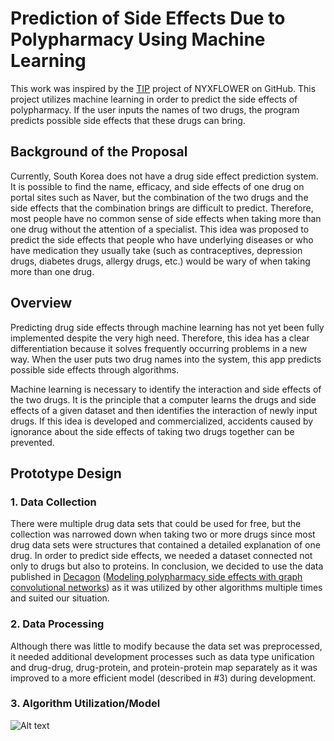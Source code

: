 # Prediction of Side Effects Due to Polypharmacy Using Machine Learning

This work was inspired by the [TIP](https://github.com/NYXFLOWER/TIP) project of NYXFLOWER on GitHub. This project utilizes machine learning in order to predict the side effects of polypharmacy. If the user inputs the names of two drugs, the program predicts possible side effects that these drugs can bring.

## Background of the Proposal

Currently, South Korea does not have a drug side effect prediction system. It is possible to find the name, efficacy, and side effects of one drug on portal sites such as Naver, but the combination of the two drugs and the side effects that the combination brings are difficult to predict. Therefore, most people have no common sense of side effects when taking more than one drug without the attention of a specialist. This idea was proposed to predict the side effects that people who have underlying diseases or who have medication they usually take (such as contraceptives, depression drugs, diabetes drugs, allergy drugs, etc.) would be wary of when taking more than one drug.

## Overview

Predicting drug side effects through machine learning has not yet been fully implemented despite the very high need. Therefore, this idea has a clear differentiation because it solves frequently occurring problems in a new way. When the user puts two drug names into the system, this app predicts possible side effects through algorithms. 

Machine learning is necessary to identify the interaction and side effects of the two drugs. It is the principle that a computer learns the drugs and side effects of a given dataset and then identifies the interaction of newly input drugs. If this idea is developed and commercialized, accidents caused by ignorance about the side effects of taking two drugs together can be prevented. 

## Prototype Design

### 1. Data Collection

There were multiple drug data sets that could be used for free, but the collection was narrowed down when taking two or more drugs since most drug data sets were structures that contained a detailed explanation of one drug. In order to predict side effects, we needed a dataset connected not only to drugs but also to proteins. In conclusion, we decided to use the data published in [Decagon](https://github.com/mims-harvard/decagon) ([Modeling polypharmacy side effects with graph convolutional networks](https://academic.oup.com/bioinformatics/article/34/13/i457/5045770?login=false)) as it was utilized by other algorithms multiple times and suited our situation. 

### 2. Data Processing

Although there was little to modify because the data set was preprocessed, it needed additional development processes such as data type unification and drug-drug, drug-protein, and protein-protein map separately as it was improved to a more efficient model (described in #3) during development. 

### 3. Algorithm Utilization/Model

![Alt text](/path/to/tipmodel.jpg)
